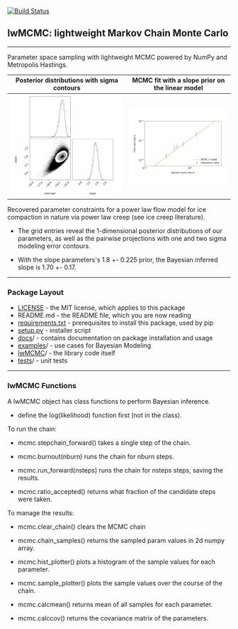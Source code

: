 
[![Build Status](https://travis-ci.com/daniel-furman/lwMCMC.svg?branch=main)](https://travis-ci.com/daniel-furman/lwMCMC)

## lwMCMC: lightweight Markov Chain Monte Carlo

---

Parameter space sampling with lightweight MCMC powered by NumPy and Metropolis Hastings.

Posterior distributions with sigma contours | MCMC fit with a slope prior on the linear model
:---------------------------------:|:----------------------------------------:
![](examples/data/grid_ice.png) | ![](examples/data/ice_scatter.png)

Recovered parameter constraints for a power law flow model for ice compaction in nature via power law creep (see ice creep literature). 

* The grid entries reveal the 1-dimensional posterior distributions of our parameters, as well as the pairwise projections with one and two sigma modeling error contours. 

* With the slope parameters's 1.8 +- 0.225 prior, the Bayesian inferred slope is 1.70 +- 0.17.

---

### Package Layout

* [LICENSE](https://github.com/daniel-furman/lwMCMC/blob/main/LICENSE) - the MIT license, which applies to this package
* README.md - the README file, which you are now reading
* [requirements.txt](https://github.com/daniel-furman/lwMCMC/blob/main/requirements.txt) - prerequisites to install this package, used by pip
* [setup.py](https://github.com/daniel-furman/lwMCMC/blob/main/setup.py) - installer script
* [docs](https://github.com/daniel-furman/lwMCMC/tree/main/docs)/ - contains documentation on package installation and usage
* [examples](https://github.com/daniel-furman/lwMCMC/tree/main/examples)/ - use cases for Bayesian Modeling
* [lwMCMC](https://github.com/daniel-furman/lwMCMC/tree/main/lwMCMC)/ - the library code itself
* [tests](https://github.com/daniel-furman/lwMCMC/tree/main/test)/ - unit tests


---

### lwMCMC  Functions 

A lwMCMC object has class functions to perform Bayesian inference. 

* define the log(likelihood) function first (not in the class).

To run the chain:
        
* mcmc.stepchain_forward() takes a single step of the chain.

* mcmc.burnout(nburn) runs the chain for nburn steps.

* mcmc.run_forward(nsteps) runs the chain for nsteps steps, saving the results.

* mcmc.ratio_accepted() returns what fraction of the candidate steps
            were taken.
         
            
To manage the results:

* mcmc.clear_chain() clears the MCMC chain

* mcmc.chain_samples() returns the sampled param values in 2d numpy array.

* mcmc.hist_plotter() plots a histogram of the sample values for each
            parameter.
   
* mcmc.sample_plotter() plots the sample values over the course of the 
            chain.
            
* mcmc.calcmean() returns mean of all samples for each parameter.

* mcmc.calccov() returns the covariance matrix of the parameters.
